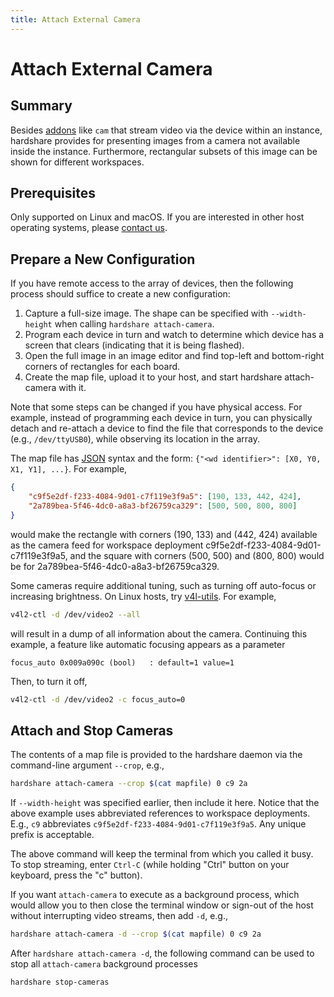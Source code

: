 ```yaml
---
title: Attach External Camera
---
```


# Attach External Camera

## Summary

Besides [addons](/addons) like `cam` that stream video via the device within an
instance, hardshare provides for presenting images from a camera not available
inside the instance. Furthermore, rectangular subsets of this image can be shown
for different workspaces.


## Prerequisites

Only supported on Linux and macOS. If you are interested in other host operating
systems, please [contact us](https://rerobots.net/contact).

## Prepare a New Configuration

If you have remote access to the array of devices, then the following process
should suffice to create a new configuration:

1. Capture a full-size image. The shape can be specified with `--width-height` when calling `hardshare attach-camera`.
2. Program each device in turn and watch to determine which device has a screen that clears (indicating that it is being flashed).
3. Open the full image in an image editor and find top-left and bottom-right corners of rectangles for each board.
4. Create the map file, upload it to your host, and start hardshare attach-camera with it.

Note that some steps can be changed if you have physical access. For example,
instead of programming each device in turn, you can physically detach and
re-attach a device to find the file that corresponds to the device (e.g.,
`/dev/ttyUSB0`), while observing its location in the array.

The map file has [JSON](https://www.json.org/json-en.html) syntax and the form: `{"<wd identifier>": [X0, Y0, X1, Y1], ...}`.
For example,

```json
{
    "c9f5e2df-f233-4084-9d01-c7f119e3f9a5": [190, 133, 442, 424],
    "2a789bea-5f46-4dc0-a8a3-bf26759ca329": [500, 500, 800, 800]
}
```

would make the rectangle with corners (190, 133) and (442, 424) available as the
camera feed for workspace deployment c9f5e2df-f233-4084-9d01-c7f119e3f9a5, and
the square with corners (500, 500) and (800, 800) would be for 2a789bea-5f46-4dc0-a8a3-bf26759ca329.

Some cameras require additional tuning, such as turning off auto-focus or
increasing brightness. On Linux hosts, try [v4l-utils](https://www.linuxtv.org/wiki/index.php/V4l-utils). For example,

```bash
v4l2-ctl -d /dev/video2 --all
```

will result in a dump of all information about the camera.  Continuing this
example, a feature like automatic focusing appears as a parameter

```
focus_auto 0x009a090c (bool)   : default=1 value=1
```

Then, to turn it off,

```bash
v4l2-ctl -d /dev/video2 -c focus_auto=0
```


## Attach and Stop Cameras

The contents of a map file is provided to the hardshare daemon via the
command-line argument `--crop`, e.g.,

```bash
hardshare attach-camera --crop $(cat mapfile) 0 c9 2a
```

If `--width-height` was specified earlier, then include it here.
Notice that the above example uses abbreviated references to workspace
deployments. E.g., `c9` abbreviates `c9f5e2df-f233-4084-9d01-c7f119e3f9a5`.
Any unique prefix is acceptable.

The above command will keep the terminal from which you called it busy. To stop
streaming, enter `Ctrl-C` (while holding "Ctrl" button on your keyboard, press
the "c" button).

If you want `attach-camera` to execute as a background process, which would
allow you to then close the terminal window or sign-out of the host without
interrupting video streams, then add `-d`, e.g.,

```bash
hardshare attach-camera -d --crop $(cat mapfile) 0 c9 2a
```

After `hardshare attach-camera -d`, the following command can be used to stop
all `attach-camera` background processes

```bash
hardshare stop-cameras
```
